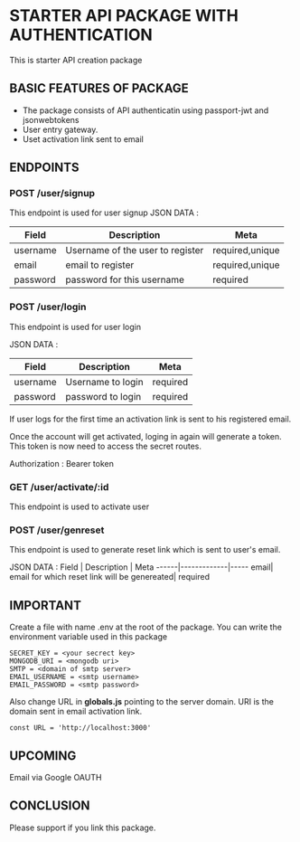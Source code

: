 # STARTER API PACKAGE WITH AUTHENTICATION
This is starter API creation package

## BASIC FEATURES OF PACKAGE
* The package consists of API authenticatin using passport-jwt and jsonwebtokens
* User entry gateway.
* Uset activation link sent to email

## ENDPOINTS
### POST /user/signup
This endpoint is used for user signup
JSON DATA :

Field | Description | Meta
------|-------------|-----
username| Username of the user to register| required,unique
email| email to register | required,unique
password|password for this username|required

### POST /user/login
This endpoint is used for user login

JSON DATA :

Field | Description | Meta
------|-------------|-----
username| Username to login| required
password|password to login|required

If user logs for the first time an activation link is sent to his registered email.

Once the account will get activated, loging in again will generate a token. This token is now need to access the secret routes.

Authorization : Bearer token

### GET /user/activate/:id

This endpoint is used to activate user

### POST /user/genreset 
This endpoint is used to generate reset link which is sent to user's email.

JSON DATA :
Field | Description | Meta
------|-------------|-----
email| email for which reset link will be genereated| required

## IMPORTANT
Create a file with name .env at the root of the package. You can write the environment variable used in this package

```
SECRET_KEY = <your secrect key>
MONGODB_URI = <mongodb uri>
SMTP = <domain of smtp server>
EMAIL_USERNAME = <smtp username>
EMAIL_PASSWORD = <smtp password>
```
Also change URL in **globals.js** pointing to the server domain.
 URI is the domain sent in email activation link.
```
const URL = 'http://localhost:3000'
```
## UPCOMING

Email via Google OAUTH
## CONCLUSION

Please support if you link this package.